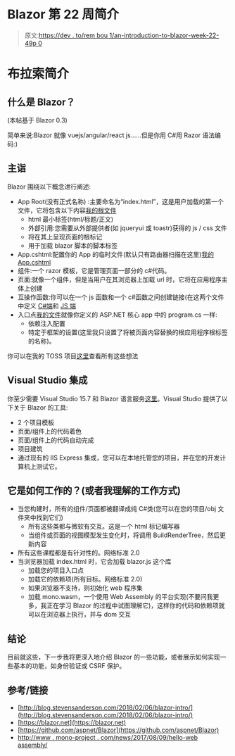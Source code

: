 # Blazor 第 22 周简介

> 原文:[https://dev . to/rem bou 1/an-introduction-to-blazor-week-22-49p 0](https://dev.to/rembou1/an-introduction-to-blazor-week-22-49p0)

# [](#an-introduction-to-blazor)布拉索简介

## [](#what-is-blazor-)什么是 Blazor？

(本帖基于 Blazor 0.3)

简单来说:Blazor 就像 vuejs/angular/react js……但是你用 C#用 Razor 语法编码:)

## [](#main-notions)主诣

Blazor 围绕以下概念进行阐述:

*   App Root(没有正式名称) :主要命名为“index.html”，这是用户加载的第一个文件，它将包含以下内容[我的根文件](https://github.com/RemiBou/Toss.Blazor/blob/master/Toss/Toss.Client/wwwroot/index.html)
    *   html 最小标签(html/标题/正文)
    *   外部引用:您需要从外部提供者(如 jqueryui 或 toastr)获得的 js / css 文件
    *   将在其上呈现页面的根标记
    *   用于加载 blazor 脚本的脚本标签
*   App.cshtml:配置你的 App 的临时文件(默认只有路由器扫描在这里)[我的 App.cshtml](https://github.com/RemiBou/Toss.Blazor/blob/master/Toss/Toss.Client/App.cshtml)
*   组件:一个 razor 模板，它是管理页面一部分的 c#代码。
*   页面:就像一个组件，但是当用户在其浏览器上加载 url 时，它将在应用程序主体上创建
*   互操作函数:你可以在一个 js 函数和一个 c#函数之间创建链接(在这两个文件中定义 [C#端](https://github.com/RemiBou/Toss.Blazor/blob/master/Toss/Toss.Client/Services/JsInterop.cs)和 [JS 端](https://github.com/RemiBou/Toss.Blazor/blob/master/Toss/Toss.Client/wwwroot/index.html)
*   入口点[我的文件](https://github.com/RemiBou/Toss.Blazor/blob/master/Toss/Toss.Client/Program.cs)就像你定义的 ASP.NET 核心 app 中的 program.cs 一样:
    *   依赖注入配置
    *   特定于框架的设置(这里我只设置了将被页面内容替换的根应用程序根标签的名称)。

你可以在我的 TOSS 项目[这里](https://github.com/RemiBou/Toss.Blazor)查看所有这些想法

## [](#visual-studio-integration)Visual Studio 集成

你至少需要 Visual Studio 15.7 和 Blazor 语言服务[这里](https://go.microsoft.com/fwlink/?linkid=870389)。Visual Studio 提供了以下关于 Blazor 的工具:

*   2 个项目模板
*   页面/组件上的代码着色
*   页面/组件上的代码自动完成
*   项目建筑
*   通过现有的 IIS Express 集成，您可以在本地托管您的项目，并在您的开发计算机上测试它。

## [](#how-it-works-or-how-i-understand-it-works)它是如何工作的？(或者我理解的工作方式)

*   当您构建时，所有的组件/页面都被翻译成纯 C#类(您可以在您的项目/obj 文件夹中找到它们)
    *   所有这些类都与微软有交互。这是一个 html 标记编写器
    *   当组件或页面的视图模型发生变化时，将调用 BuildRenderTree，然后更新内容
*   所有这些课程都是有针对性的。网络标准 2.0
*   当浏览器加载 index.html 时，它会加载 blazor.js 这个库
    *   加载您的项目入口点
    *   加载它的依赖项(所有目标。网络标准 2.0)
    *   如果浏览器不支持，则初始化 web 程序集
    *   加载 mono.wasm，一个使用 Web Assembly 的平台实现(不要问我更多，我正在学习 Blazor 的过程中试图理解它)，这样你的代码和依赖项就可以在浏览器上执行，并与 dom 交互

## [](#conclusion)结论

目前就这些，下一步我将更深入地介绍 Blazor 的一些功能，或者展示如何实现一些基本的功能，如身份验证或 CSRF 保护。

## [](#reference-links)参考/链接

*   [http://blog.stevensanderson.com/2018/02/06/blazor-intro/](http://blog.stevensanderson.com/2018/02/06/blazor-intro/)
*   [https://blazor.net](https://blazor.net)
*   [https://github.com/aspnet/Blazor](https://github.com/aspnet/Blazor)
*   [http://www . mono-project . com/news/2017/08/09/hello-web assembly/](http://www.mono-project.com/news/2017/08/09/hello-webassembly/)